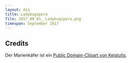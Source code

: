 ```yaml
---
layout: dia
title: Ladybugspora
file: 2017_09_01__Ladybugspora.png
timespan: September 2017
---
```


## Credits

Der Marienkäfer ist ein [Public Domain-Clipart von Keistutis](https://openclipart.org/detail/177972/ladybug-ladybirds-borua%C2%BEa).
